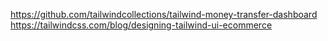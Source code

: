 https://github.com/tailwindcollections/tailwind-money-transfer-dashboard    
https://tailwindcss.com/blog/designing-tailwind-ui-ecommerce